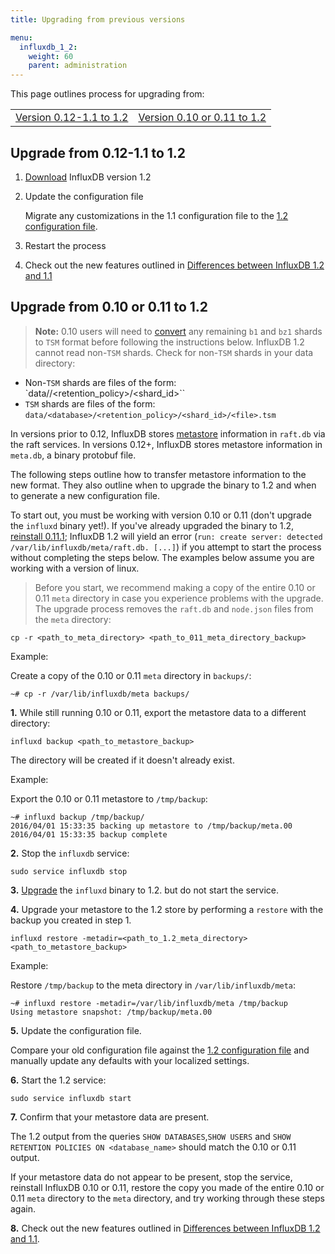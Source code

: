 ```yaml
---
title: Upgrading from previous versions

menu:
  influxdb_1_2:
    weight: 60
    parent: administration
---
```



This page outlines process for upgrading from:

<table style="width:100%">
  <tr>
    <td><a href="#upgrade-from-0-12-1-1-to-1-2">Version 0.12-1.1 to 1.2</a></td>
    <td><a href="#upgrade-from-0-10-or-0-11-to-1-2">Version 0.10 or 0.11 to 1.2</a></td>
  </tr>
</table>

## Upgrade from 0.12-1.1 to 1.2

1. [Download](https://influxdata.com/downloads/#influxdb) InfluxDB version
1.2

2. Update the configuration file

    Migrate any customizations in the 1.1 configuration file to the [1.2 configuration file](/influxdb/v1.2/administration/config/).

3. Restart the process

4. Check out the new features outlined in
[Differences between InfluxDB 1.2 and 1.1](/influxdb/v1.2/administration/differences/)

## Upgrade from 0.10 or 0.11 to 1.2

> **Note:** 0.10 users will need to
[convert](/influxdb/v0.10/administration/upgrading/#convert-b1-and-bz1-shards-to-tsm1)
any remaining `b1` and `bz1` shards to `TSM` format before following the
instructions below.
InfluxDB 1.2 cannot read non-`TSM` shards.
Check for non-`TSM` shards in your data directory:
>
* Non-`TSM` shards are files of the form: `data/<database>/<retention_policy>/<shard_id>``
* `TSM` shards are files of the form: `data/<database>/<retention_policy>/<shard_id>/<file>.tsm`

In versions prior to 0.12, InfluxDB stores
[metastore](/influxdb/v1.2/concepts/glossary/#metastore) information in
`raft.db` via the raft services.
In versions 0.12+, InfluxDB stores metastore information in `meta.db`, a binary
protobuf file.

The following steps outline how to transfer metastore information to the new
format.
They also outline when to upgrade the binary to 1.2 and when to generate a
new configuration file.

To start out, you must be working with version 0.10 or 0.11 (don't upgrade the
`influxd` binary yet!).
If you've already upgraded the binary to 1.2, [reinstall 0.11.1](/influxdb/v0.12/administration/upgrading/#urls-for-influxdb-0-11);
InfluxDB 1.2 will yield an error
(`run: create server: detected /var/lib/influxdb/meta/raft.db. [...]`) if you
attempt to start the process without completing the steps below.
The examples below assume you are working with a version of linux.

> Before you start, we recommend making a copy of the entire 0.10 or 0.11 `meta`
directory in case you experience problems with the upgrade. The upgrade process
removes the `raft.db` and `node.json` files from the `meta` directory:
>
```
cp -r <path_to_meta_directory> <path_to_011_meta_directory_backup>
```
>
Example:
>
Create a copy of the 0.10 or 0.11 `meta` directory in `backups/`:
```
~# cp -r /var/lib/influxdb/meta backups/
```

**1.** While still running 0.10 or 0.11, export the metastore data to a different
directory:

```
influxd backup <path_to_metastore_backup>
```

The directory will be created if it doesn't already exist.

Example:

Export the 0.10 or 0.11 metastore to `/tmp/backup`:
```
~# influxd backup /tmp/backup/
2016/04/01 15:33:35 backing up metastore to /tmp/backup/meta.00
2016/04/01 15:33:35 backup complete
```

**2.** Stop the `influxdb` service:

```
sudo service influxdb stop
```

**3.** [Upgrade](https://influxdata.com/downloads/#influxdb) the `influxd`
binary to 1.2. but do not start the service.

**4.** Upgrade your metastore to the 1.2 store by performing a `restore` with
the backup you created in step 1.

```
influxd restore -metadir=<path_to_1.2_meta_directory> <path_to_metastore_backup>
```

Example:

Restore `/tmp/backup` to the meta directory in `/var/lib/influxdb/meta`:
```
~# influxd restore -metadir=/var/lib/influxdb/meta /tmp/backup
Using metastore snapshot: /tmp/backup/meta.00
```

**5.** Update the configuration file.

Compare your old configuration file against the [1.2 configuration file](/influxdb/v1.2/administration/config/)
and manually update any defaults with your localized settings.

**6.** Start the 1.2 service:

```
sudo service influxdb start
```

**7.** Confirm that your metastore data are present.

The 1.2 output from the queries `SHOW DATABASES`,`SHOW USERS` and
`SHOW RETENTION POLICIES ON <database_name>` should match the 0.10 or 0.11
output.

If your metastore data do not appear to be present, stop the service, reinstall
InfluxDB 0.10 or 0.11, restore the copy you made of the entire 0.10 or 0.11 `meta` directory to
the `meta` directory, and try working through these steps again.

**8.** Check out the new features outlined in
[Differences between InfluxDB 1.2 and 1.1](/influxdb/v1.2/administration/differences/).
